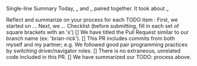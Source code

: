 Single-line Summary
Today, _ and _ paired together. It took about _

Reflect and summarize on your process for each TODO item :
First, we started on ...
Next, we ...
Checklist (before submitting, fill in each set of square brackets with an 'x')
[] We have titled the Pull Request similar to our branch name (ex: 'brian-rick').
[] This PR includes commits from both myself and my partner; e.g. We followed good pair programming practices by switching driver/navigator roles.
[] There is no extraneous, unrelated code included in this PR.
[] We have summarized our TODO: process above.